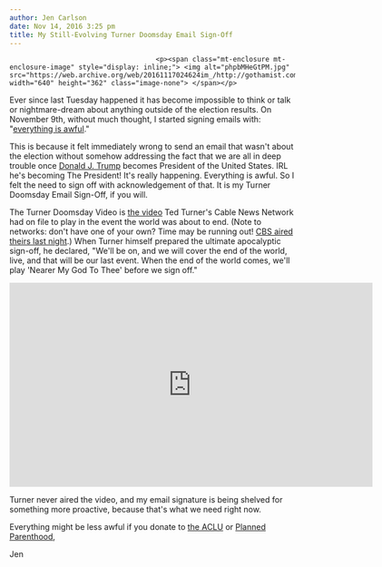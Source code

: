 ```yaml
---
author: Jen Carlson
date: Nov 14, 2016 3:25 pm
title: My Still-Evolving Turner Doomsday Email Sign-Off 
---
```


	
										<p><span class="mt-enclosure mt-enclosure-image" style="display: inline;"> <img alt="phpbMHeGtPM.jpg" src="https://web.archive.org/web/20161117024624im_/http://gothamist.com/attachments/arts_jen/phpbMHeGtPM.jpg" width="640" height="362" class="image-none"> </span></p>

<p>Ever since last Tuesday happened it has become impossible to think or talk or nightmare-dream about anything outside of the election results. On November 9th, without much thought, I started signing emails with: &quot;<a href="https://web.archive.org/web/20161117024624/https://twitter.com/jenist/status/796845560967753728">everything is awful</a>.&quot;</p>

<p>This is because it felt immediately wrong to send an email that wasn&apos;t about the election without somehow addressing the fact that we are all in deep trouble once <a href="https://web.archive.org/web/20161117024624/http://gothamist.com/tags/donaldtrump">Donald J. Trump</a> becomes President of the United States. IRL he&apos;s becoming The President! It&apos;s really happening. Everything is awful. So I felt the need to sign off with acknowledgement of that. It is my Turner Doomsday Email Sign-Off, if you will.</p>

<p>The Turner Doomsday Video is <a href="https://web.archive.org/web/20161117024624/http://jalopnik.com/this-is-the-video-cnn-will-play-when-the-world-ends-1677511538">the video</a> Ted Turner&apos;s Cable News Network had on file to play in the event the world was about to end. (Note to networks: don&apos;t have one of your own? Time may be running out! <a href="https://web.archive.org/web/20161117024624/http://gothamist.com/2016/11/13/trump_deport_2_million_people.php">CBS aired theirs last night</a>.) When Turner himself prepared the ultimate apocalyptic sign-off, he declared, &quot;We&apos;ll be on, and we will cover the end of the world, live, and that will be our last event. When the end of the world comes, we&apos;ll play &apos;Nearer My God To Thee&apos; before we sign off.&quot;</p>

<p><iframe width="640" height="360" src="https://web.archive.org/web/20161117024624if_/https://www.youtube.com/embed/z6f7j1E61sM" frameborder="0" allowfullscreen></iframe></p>

<p>Turner never aired the video, and my email signature is being shelved for something more proactive, because that&apos;s what we need right now.</p>

<p>Everything might be less awful if you donate to <a href="https://web.archive.org/web/20161117024624/https://action.aclu.org/secure/protect-rights-freedoms-we-believe?s_src=UNW161102OVL&amp;alt_src=UNV161102OVL&amp;ms=web_161109_postelection_lightbox">the ACLU</a> or <a href="https://web.archive.org/web/20161117024624/https://secure.ppaction.org/site/Donation2?df_id=12913&amp;12913.donation=form1">Planned Parenthood</a>, </p>

<p>Jen</p>					
										
									
				